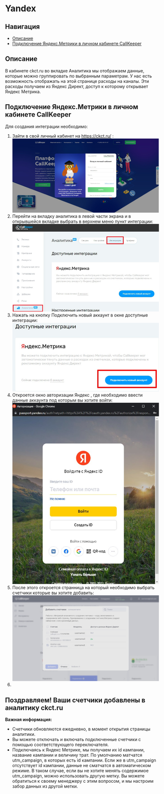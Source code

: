 # Yandex

## Навигация
* [Описание ](#Описание)
* [Подключение Яндекс.Метрики в личном кабинете CallKeeper](#Подключение-Яндекс.Метрики-в-личном-кабинете-CallKeeper)



## Описание

В кабинете ckct.ru во вкладке Аналитика мы отображаем данные, которые можно группировать по выбранным параметрам.
У нас есть возможность отображать на этой странице расходы на каналы. Эти расходы получаем из Яндекс Директ, доступ к которому открывает Яндекс Метрика.

## Подключение Яндекс.Метрики в личном кабинете CallKeeper

Для создания интеграции необходимо:

1. Зайти в свой личный кабинет на https://ckct.ru/ :
![Рис.1](images/LK_CT_1.jpg)
2. Перейти на вкладку аналитика в левой части экрана и в открывшейся вкладке выбрать в верхнем меню пункт интеграции:
![Рис.2](images/inter_1.jpg)
3. Нажать на кнопку Подключить новый аккаунт в окне доступные интеграции:
![Рис.4](images/add_akk_1.jpg)
4. Откроется окно авторизации Яндекс , где необходимо ввести данные аккаунта под которым вы хотите войти:
![Рис.4](images/login_1.jpg)
5. После этого откроется странница на который необходимо выбрать счетчики которые вы хотите добавить: 
![Рис.1](images/shetshik.png)
6. 


## Поздравляем! Ваши счетчики добавлены в аналитику ckct.ru

**Важная информация:**

* Счетчики обновляются ежедневно, в момент открытия страницы аналитики. 
* Вы можете отключать и включать подключенные счетчики с помощью соответствующего переключателя.
* Подключаясь к Яндекс Метрике, мы получаем их id кампании, название кампании и величину трат. По умолчанию матчатся utm_campaign, в которых есть id кампании.
Если же в utm_campaign отсутствует id кампании, данные не сматчатся в автоматическом режиме. В таком случае, если вы не хотите менять содержимое
utm_campaign, можно использовать другую метку. Вы можете обратиться к своему менеджеру с этим вопросом, и мы настроим забор данных из другой метки.
